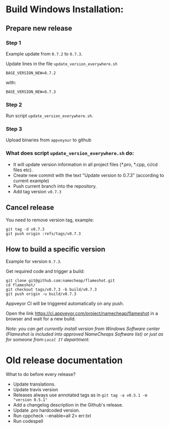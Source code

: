 # Build Windows Installation:

## Prepare new release

### Step 1

Example update from `0.7.2` to `0.7.3`.

Update lines in the file `update_version_everywhere.sh`

```
BASE_VERSION_NEW=0.7.2
```

with:

```
BASE_VERSION_NEW=0.7.3
```

### Step 2

Run script `update_version_everywhere.sh`. 


### Step 3

Upload binaries from `appveyour` to github

### What does script `update_version_everywhere.sh` do:

* It will update version information in all project files (*.pro, *.cpp, ci/cd files etc).
* Create new commit with the text "Update version to 0.7.3" (according to current example)
* Push current branch into the repository.
* Add tag version `v0.7.3`


## Cancel release

You need to remove version tag, example:

```
git tag -d v0.7.3
git push origin :refs/tags/v0.7.3
```

## How to build a specific version

Example for version `0.7.3`.

Get required code and trigger a build:
```
git clone git@github.com:namecheap/flameshot.git
cd flameshot/
git checkout tags/v0.7.3 -b build/v0.7.3
git push origin -u build/v0.7.3
```

Appveyor CI will be triggered automatically on any push.

Open the link https://ci.appveyor.com/project/namecheap/flameshot in a browser and wait for a new build.

_Note: you can get currently install version from Windows Software center (Flameshot is included into approved NameCheaps Software list) or just as for someone from `Local IT` department._


# Old release documentation
What to do before every release?

 - Update translations.
 - Update travis version
 - Releases always use annotated tags as in `git tag -a v0.5.1 -m "version 0.5.1"`
 - Add a changelog description in the Github's release.
 - Update .pro hardcoded version.
 - Run cppcheck --enable=all 2> err.txt
 - Run codespell
